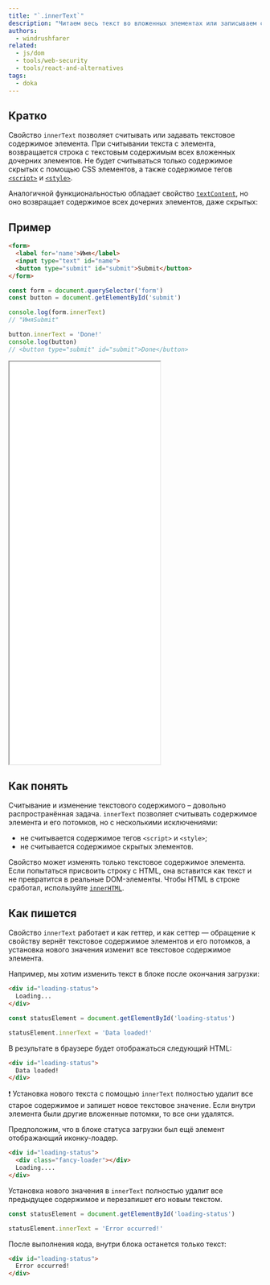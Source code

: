 ```yaml
---
title: "`.innerText`"
description: "Читаем весь текст во вложенных элементах или записываем свой."
authors:
  - windrushfarer
related:
  - js/dom
  - tools/web-security
  - tools/react-and-alternatives
tags:
  - doka
---
```


## Кратко

Свойство `innerText` позволяет считывать или задавать текстовое содержимое элемента. При считывании текста с элемента, возвращается строка с текстовым содержимым всех вложенных дочерних элементов. Не будет считываться только содержимое скрытых с помощью CSS элементов, а также содержимое тегов [`<script>`](/html/script/) и [`<style>`](/html/style/).

Аналогичной функциональностью обладает свойство [`textContent`](/js/element-textcontent/), но оно возвращает содержимое всех дочерних элементов, даже скрытых:

## Пример

```html
<form>
  <label for='name'>Имя</label>
  <input type="text" id="name">
  <button type="submit" id="submit">Submit</button>
</form>
```

```js
const form = document.querySelector('form')
const button = document.getElementById('submit')

console.log(form.innerText)
// "ИмяSubmit"

button.innerText = 'Done!'
console.log(button)
// <button type="submit" id="submit">Done</button>
```

<iframe title="Как работает свойство" src="demos/index/" height="800"></iframe>

## Как понять

Считывание и изменение текстового содержимого – довольно распространённая задача. `innerText` позволяет считывать содержимое элемента и его потомков, но с несколькими исключениями:

- не считывается содержимое тегов `<script>` и `<style>`;
- не считывается содержимое скрытых элементов.

Свойство может изменять только текстовое содержимое элемента. Если попытаться присвоить строку с HTML, она вставится как текст и не превратится в реальные DOM-элементы. Чтобы HTML в строке сработал, используйте [`innerHTML`](/js/element-innerhtml/).

## Как пишется

Свойство `innerText` работает и как геттер, и как сеттер — обращение к свойству вернёт текстовое содержимое элементов и его потомков, а установка нового значения изменит все текстовое содержимое элемента.

Например, мы хотим изменить текст в блоке после окончания загрузки:

```html
<div id="loading-status">
  Loading...
</div>
```

```js
const statusElement = document.getElementById('loading-status')

statusElement.innerText = 'Data loaded!'
```

В результате в браузере будет отображаться следующий HTML:

```html
<div id="loading-status">
  Data loaded!
</div>
```

<aside>

❗️ Установка нового текста с помощью `innerText` полностью удалит все старое содержимое и запишет новое текстовое значение. Если внутри элемента были другие вложенные потомки, то все они удалятся.

</aside>

Предположим, что в блоке статуса загрузки был ещё элемент отображающий иконку-лоадер.

```html
<div id="loading-status">
  <div class="fancy-loader"></div>
  Loading....
</div>
```

Установка нового значения в `innerText` полностью удалит все предыдущее содержимое и перезапишет его новым текстом.

```js
const statusElement = document.getElementById('loading-status')

statusElement.innerText = 'Error occurred!'
```

После выполнения кода, внутри блока останется только текст:

```html
<div id="loading-status">
  Error occurred!
</div>
```

